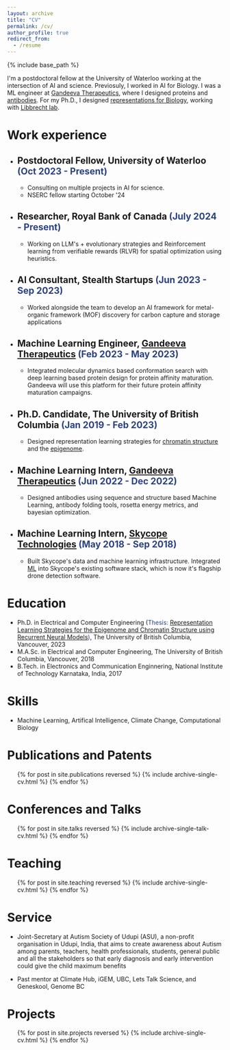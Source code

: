 ```yaml
---
layout: archive
title: "CV"
permalink: /cv/
author_profile: true
redirect_from:
  - /resume
---
```


{% include base_path %}
 
I'm a postdoctoral fellow at the University of Waterloo working at the intersection of AI and science. Previosuly, I worked in AI for Biology. I was a ML engineer at <a href="https://www.gandeeva.com/"><u>Gandeeva Therapeutics</u></a>, where I designed proteins and <a href="https://kevinbdsouza.github.io/posts/2023/07/developments-in-ml-for-antibody-design"><u>antibodies</u></a>. For my Ph.D., I designed <a href="https://www.nature.com/articles/s41467-022-31337-w"><u>representations for Biology</u></a>, working with <a href="https://www.libbrechtlab.com"><u>Libbrecht lab</u></a>.  

Work experience
======
* ## Postdoctoral Fellow, University of Waterloo <span style="color:#2C4381">(Oct 2023 - Present)</span> 
  * Consulting on multiple projects in AI for science. 
  * NSERC fellow starting October '24
* ## Researcher, Royal Bank of Canada <span style="color:#2C4381">(July 2024 - Present)</span> 
  * Working on LLM's + evolutionary strategies and Reinforcement learning from verifiable rewards (RLVR) for spatial optimization using heuristics. 
* ## AI Consultant, Stealth Startups <span style="color:#2C4381">(Jun 2023 - Sep 2023)</span> 
  * Worked alongside the team to develop an AI framework for metal-organic framework (MOF) discovery for carbon capture and storage applications 
* ## Machine Learning Engineer, <a href="https://www.gandeeva.com/"><u>Gandeeva Therapeutics</u></a> <span style="color:#2C4381">(Feb 2023 - May 2023)</span> 
  * Integrated molecular dynamics based conformation search with deep learning based protein design for protein affinity maturation. Gandeeva will use this platform for their future protein affinity maturation campaigns.
* ## Ph.D. Candidate, The University of British Columbia <span style="color:#2C4381">(Jan 2019 - Feb 2023)</span> 
  * Designed representation learning strategies for <a href="https://www.nature.com/articles/s41467-022-31337-w"><u>chromatin structure</u></a> and the <a href="https://ieeexplore.ieee.org/document/9442933"><u>epigenome</u></a>.
* ## Machine Learning Intern, <a href="https://www.gandeeva.com/"><u>Gandeeva Therapeutics</u></a> <span style="color:#2C4381">(Jun 2022 - Dec 2022)</span> 
  * Designed antibodies using sequence and structure based Machine Learning, antibody folding tools, rosetta energy metrics, and bayesian optimization.
* ## Machine Learning Intern, <a href="https://www.skycope.com/"><u>Skycope Technologies</u></a> <span style="color:#2C4381"> (May 2018 - Sep 2018)</span>
  * Built Skycope's data and machine learning infrastructure. Integrated  <a href="https://ieeexplore.ieee.org/abstract/document/9075413"><u>ML</u></a> into Skycope's existing software stack, which is now it's flagship drone detection software.

Education
======
* Ph.D. in Electrical and Computer Engineering (<span style="color:#2C4381">Thesis: <a href="https://kevinbdsouza.github.io/projects/phd_thesis"><u>Representation Learning Strategies for the Epigenome and Chromatin Structure using Recurrent Neural Models</u></a>)</span>, The University of British Columbia, Vancouver, 2023 
* M.A.Sc. in Electrical and Computer Engineering, The University of British Columbia, Vancouver, 2018
* B.Tech. in Electronics and Communication Enginnering, National Institute of Technology Karnataka, India, 2017 

Skills
======
* Machine Learning, Artifical Intelligence, Climate Change, Computational Biology 


Publications and Patents 
======
  <ul>{% for post in site.publications reversed %}
    {% include archive-single-cv.html %}
  {% endfor %}</ul>
  
Conferences and Talks
======
  <ul>{% for post in site.talks reversed %}
    {% include archive-single-talk-cv.html %}
  {% endfor %}</ul>
  
Teaching
======
  <ul>{% for post in site.teaching reversed %}
    {% include archive-single-cv.html %}
  {% endfor %}</ul>
  
Service 
======
* Joint-Secretary at Autism Society of Udupi (ASU), a non-profit organisation in Udupi, India, that aims to create awareness about Autism among parents, teachers, health professionals, students, general public and all the stakeholders so that early diagnosis and early intervention could give the child maximum benefits

* Past mentor at Climate Hub, iGEM, UBC, Lets Talk Science, and Geneskool, Genome BC

Projects
======
  <ul>{% for post in site.projects reversed %}
    {% include archive-single-cv.html %}
  {% endfor %}</ul>
